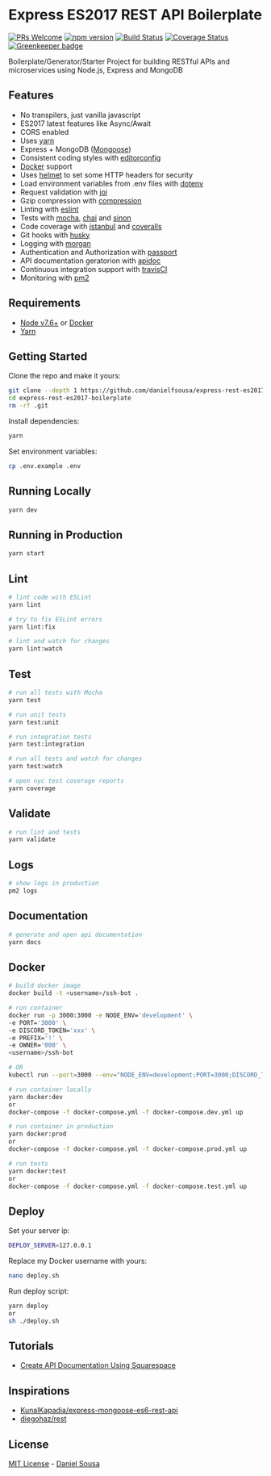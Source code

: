 # Express ES2017 REST API Boilerplate
[![PRs Welcome](https://img.shields.io/badge/PRs-welcome-brightgreen.svg?style=flat-square)](http://makeapullrequest.com) [![npm version](https://badge.fury.io/js/express-rest-es2017-boilerplate.svg)](https://badge.fury.io/js/express-rest-es2017-boilerplate) [![Build Status](https://travis-ci.org/danielfsousa/express-rest-es2017-boilerplate.svg?branch=master)](https://travis-ci.org/danielfsousa/express-rest-es2017-boilerplate) [![Coverage Status](https://coveralls.io/repos/github/danielfsousa/express-rest-es2017-boilerplate/badge.svg?branch=master)](https://coveralls.io/github/danielfsousa/express-rest-es2017-boilerplate?branch=master)[![Greenkeeper badge](https://badges.greenkeeper.io/danielfsousa/express-rest-es2017-boilerplate.svg)](https://greenkeeper.io/)

Boilerplate/Generator/Starter Project for building RESTful APIs and microservices using Node.js, Express and MongoDB

## Features

 - No transpilers, just vanilla javascript
 - ES2017 latest features like Async/Await
 - CORS enabled
 - Uses [yarn](https://yarnpkg.com)
 - Express + MongoDB ([Mongoose](http://mongoosejs.com/))
 - Consistent coding styles with [editorconfig](http://editorconfig.org)
 - [Docker](https://www.docker.com/) support
 - Uses [helmet](https://github.com/helmetjs/helmet) to set some HTTP headers for security
 - Load environment variables from .env files with [dotenv](https://github.com/rolodato/dotenv-safe)
 - Request validation with [joi](https://github.com/hapijs/joi)
 - Gzip compression with [compression](https://github.com/expressjs/compression)
 - Linting with [eslint](http://eslint.org)
 - Tests with [mocha](https://mochajs.org), [chai](http://chaijs.com) and [sinon](http://sinonjs.org)
 - Code coverage with [istanbul](https://istanbul.js.org) and [coveralls](https://coveralls.io)
 - Git hooks with [husky](https://github.com/typicode/husky) 
 - Logging with [morgan](https://github.com/expressjs/morgan)
 - Authentication and Authorization with [passport](http://passportjs.org)
 - API documentation geratorion with [apidoc](http://apidocjs.com)
 - Continuous integration support with [travisCI](https://travis-ci.org)
 - Monitoring with [pm2](https://github.com/Unitech/pm2)

## Requirements

 - [Node v7.6+](https://nodejs.org/en/download/current/) or [Docker](https://www.docker.com/)
 - [Yarn](https://yarnpkg.com/en/docs/install)

## Getting Started

Clone the repo and make it yours:

```bash
git clone --depth 1 https://github.com/danielfsousa/express-rest-es2017-boilerplate
cd express-rest-es2017-boilerplate
rm -rf .git
```

Install dependencies:

```bash
yarn
```

Set environment variables:

```bash
cp .env.example .env
```

## Running Locally

```bash
yarn dev
```

## Running in Production

```bash
yarn start
```

## Lint

```bash
# lint code with ESLint
yarn lint

# try to fix ESLint errors
yarn lint:fix

# lint and watch for changes
yarn lint:watch
```

## Test

```bash
# run all tests with Mocha
yarn test

# run unit tests
yarn test:unit

# run integration tests
yarn test:integration

# run all tests and watch for changes
yarn test:watch

# open nyc test coverage reports
yarn coverage
```

## Validate

```bash
# run lint and tests
yarn validate
```

## Logs

```bash
# show logs in production
pm2 logs
```

## Documentation

```bash
# generate and open api documentation
yarn docs
```

## Docker
```bash
# build docker image
docker build -t <username>/ssh-bot .

# run container
docker run -p 3000:3000 -e NODE_ENV='development' \
-e PORT='3000' \
-e DISCORD_TOKEN='xxx' \
-e PREFIX='!' \
-e OWNER='000' \
<username>/ssh-bot

# OR
kubectl run --port=3000 --env="NODE_ENV=development;PORT=3000;DISCORD_TOKEN=xxx;PREFIX=!;OWNER=000" --image=trichandra/ssh-bot ssh-bot
```

```bash
# run container locally
yarn docker:dev
or
docker-compose -f docker-compose.yml -f docker-compose.dev.yml up

# run container in production
yarn docker:prod
or
docker-compose -f docker-compose.yml -f docker-compose.prod.yml up

# run tests
yarn docker:test
or
docker-compose -f docker-compose.yml -f docker-compose.test.yml up
```

## Deploy

Set your server ip:

```bash
DEPLOY_SERVER=127.0.0.1
```

Replace my Docker username with yours:

```bash
nano deploy.sh
```

Run deploy script:

```bash
yarn deploy
or
sh ./deploy.sh
```

## Tutorials
 - [Create API Documentation Using Squarespace](https://selfaware.blog/home/2018/6/23/api-documentation)

## Inspirations

 - [KunalKapadia/express-mongoose-es6-rest-api](https://github.com/KunalKapadia/express-mongoose-es6-rest-api)
 - [diegohaz/rest](https://github.com/diegohaz/rest)

## License

[MIT License](README.md) - [Daniel Sousa](https://github.com/danielfsousa)
